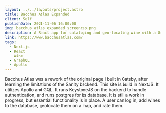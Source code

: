 ```yaml
---
layout: ../../layouts/project.astro
title: Bacchus Atlas Expanded
client: Self
publishDate: 2021-11-06 16:00:00
img: bacchus_atlas_expanded_screencap.png
description: A React app for cataloging and geo-locating wine with a GraphQL  and KeystoneJS backend.
link: https://www.bacchusatlas.com/
tags:
  - Next.js
  - React
  - Wine
  - GraphQL
  - Apollo
---
```


Bacchus Atlas was a rework of the original page I built in Gatsby, after learning the limitations of the Sanity backend. This site is build in NextJS. It utilizes Apollo and GQL. It runs KeystoneJS on the backend to handle authentication, and runs postgres for its database. It is still a work in progress, but essential functionality is in place. A user can log in, add wines to the database, geolocate them on a map, and rate them.

